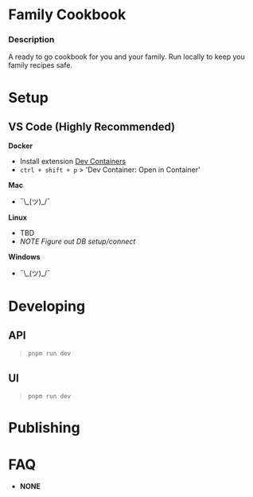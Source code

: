 # Family Cookbook

### Description
A ready to go cookbook for you and your family. Run locally to keep you family recipes safe.

# Setup

## VS Code (Highly Recommended)

**Docker**

* Install extension [Dev Containers](https://marketplace.visualstudio.com/items?itemName=ms-vscode-remote.remote-containers)
* `ctrl + shift + p` > 'Dev Container: Open in Container'

**Mac**
* ¯\\\_(ツ)\_/¯

**Linux**
* TBD
* *NOTE Figure out DB setup/connect* 

**Windows**
* ¯\\\_(ツ)\_/¯

# Developing
## API
> `pnpm run dev`

## UI
> `pnpm run dev`

# Publishing

# FAQ
* **NONE**